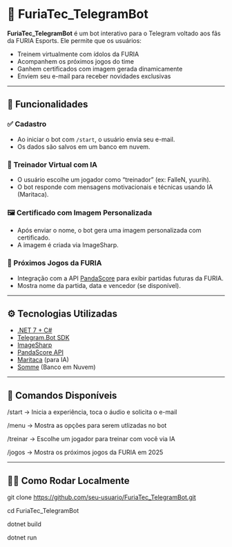 # 🐾 FuriaTec_TelegramBot

**FuriaTec_TelegramBot** é um bot interativo para o Telegram voltado aos fãs da FURIA Esports. Ele permite que os usuários:

- Treinem virtualmente com ídolos da FURIA
- Acompanhem os próximos jogos do time
- Ganhem certificados com imagem gerada dinamicamente
- Enviem seu e-mail para receber novidades exclusivas

---

## 📸 Funcionalidades

### ✅ Cadastro
- Ao iniciar o bot com `/start`, o usuário envia seu e-mail.
- Os dados são salvos em um banco em nuvem.

### 🧠 Treinador Virtual com IA
- O usuário escolhe um jogador como “treinador” (ex: FalleN, yuurih).
- O bot responde com mensagens motivacionais e técnicas usando IA (Maritaca).

### 🖼️ Certificado com Imagem Personalizada
- Após enviar o nome, o bot gera uma imagem personalizada com certificado.
- A imagem é criada via ImageSharp.

### 📅 Próximos Jogos da FURIA
- Integração com a API [PandaScore](https://developers.pandascore.co/) para exibir partidas futuras da FURIA.
- Mostra nome da partida, data e vencedor (se disponível).

---

## ⚙️ Tecnologias Utilizadas

- [.NET 7 + C#](https://dotnet.microsoft.com/)
- [Telegram.Bot SDK](https://github.com/TelegramBots/Telegram.Bot)
- [ImageSharp](https://github.com/SixLabors/ImageSharp)
- [PandaScore API](https://developers.pandascore.co/)
- [Maritaca](https://www.maritaca.ai) (para IA)
- [Somme](https://somee.com) (Banco em Nuvem)

---

## 💬 Comandos Disponíveis

/start → Inicia a experiência, toca o áudio e solicita o e-mail

/menu → Mostra as opções para serem utlizadas no bot

/treinar → Escolhe um jogador para treinar com você via IA

/jogos → Mostra os próximos jogos da FURIA em 2025

---

## 👨‍💻 Como Rodar Localmente

git clone https://github.com/seu-usuario/FuriaTec_TelegramBot.git

cd FuriaTec_TelegramBot

dotnet build

dotnet run



